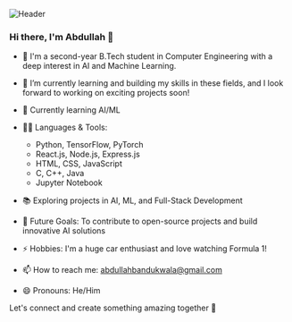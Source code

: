 ![Header](path/to/your/banner.png)


### Hi there, I'm Abdullah 👋

- 👀 I'm a second-year B.Tech student in Computer Engineering with a deep interest in AI and Machine Learning.

- 🌱 I’m currently learning and building my skills in these fields, and I look forward to working on exciting projects soon!
- 🌱 Currently learning AI/ML

- 👨‍💻 Languages & Tools:
  - Python, TensorFlow, PyTorch
  - React.js, Node.js, Express.js
  - HTML, CSS, JavaScript
  - C, C++, Java
  - Jupyter Notebook

- 📚 Exploring projects in AI, ML, and Full-Stack Development

- 🎯 Future Goals: To contribute to open-source projects and build innovative AI solutions

- ⚡ Hobbies: I'm a huge car enthusiast and love watching Formula 1!
      
- 📫 How to reach me: abdullahbandukwala@gmail.com

- 😄 Pronouns: He/Him

    
Let's connect and create something amazing together 🚀




<!---
abdullahb07/abdullahb07 is a ✨ special ✨ repository because its `README.md` (this file) appears on your GitHub profile.
You can click the Preview link to take a look at your changes.
--->
